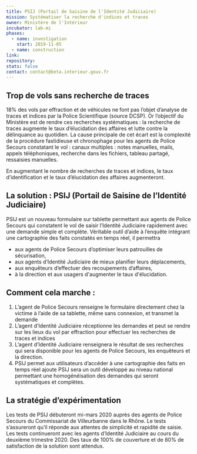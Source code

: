 ```yaml
---
title: PSIJ (Portail de Saisine de l'Identité Judiciaire)
mission: Systématiser la recherche d'indices et traces
owner: Ministère de l'Intérieur
incubator: lab-mi
phases:
  - name: investigation
    start: 2019-11-05
  - name: construction
link:
repository:
stats: false
contact: contact@beta.interieur.gouv.fr
---
```


## Trop de vols sans recherche de traces

18% des vols par effraction et de véhicules ne font pas l’objet d’analyse de traces et indices par la Police Scientifique (source DCSP). 
Or l’objectif du Ministère est de rendre ces recherches systématiques : la recherche de traces augmente le taux d’élucidation des affaires et lutte contre la délinquance au quotidien.
La cause principale de cet écart est la complexité de la procédure fastidieuse et chronophage pour les agents de Police Secours constatant le vol : canaux multiples : notes manuelles, mails, appels téléphoniques, recherche dans les fichiers, tableau partagé, ressaisies manuelles.

En augmentant le nombre de recherches de traces et indices, le taux d’identification et le taux d’élucidation des affaires augmenteront. 


## La solution : PSIJ (Portail de Saisine de l’Identité Judiciaire)
PSIJ est un nouveau formulaire sur tablette permettant aux agents de Police Secours qui constatent le vol de saisir l’Identité Judiciaire rapidement avec une demande simple et complète. 
Véritable outil d’aide à l’enquête intégrant une cartographie des faits constatés en temps réel, il permettra 
- aux agents de Police Secours d’optimiser leurs patrouilles de sécurisation, 
- aux agents d’Identité Judiciaire de mieux planifier leurs déplacements,  
- aux enquêteurs d’effectuer des recoupements d’affaires, 
- à la direction et aux usagers d'augmenter le taux d'élucidation.

## Comment cela marche :
1. L’agent de Police Secours renseigne le formulaire directement chez la victime à l’aide de sa tablette, même sans connexion,  et transmet la demande
2. L’agent d’Identité Judiciaire réceptionne les demandes et peut se rendre sur les lieux du vol par effraction pour effectuer les recherches de traces et indices
3. L’agent d’Identité Judiciaire renseignera le résultat de ses recherches qui sera disponible pour les agents de Police Secours, les enquêteurs et la direction.
4. PSIJ permet aux utilisateurs d’accéder à une cartographie des faits en temps réel
ajoute
PSIJ sera un outil développé au niveau national permettant une homogénéisation des demandes qui seront systématiques et complètes. 


## La stratégie d’expérimentation
Les tests de PSIJ débuteront mi-mars 2020 auprès des agents de Police Secours du Commissariat de Villeurbanne dans le Rhône. Le tests  s’assureront qu’il réponde aux attentes de simplicité et rapidité de saisie. 
Les tests continueront avec les agents d’Identité Judiciaire au cours du deuxième trimestre 2020. 
Des taux de 100% de couverture et  de 80% de satisfaction de la solution sont attendus.


